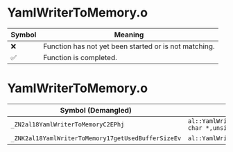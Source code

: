 # YamlWriterToMemory.o
| Symbol | Meaning 
| ------------- | ------------- 
| :x: | Function has not yet been started or is not matching. 
| :white_check_mark: | Function is completed. 


# YamlWriterToMemory.o
| Symbol (Demangled) | Symbol (Mangled) | Decompiled? |
| ------------- |  ------------- | ------------- |
| `_ZN2al18YamlWriterToMemoryC2EPhj` | `al::YamlWriterToMemory::YamlWriterToMemory(unsigned char *,unsigned int)` | :white_check_mark: |
| `_ZNK2al18YamlWriterToMemory17getUsedBufferSizeEv` | `al::YamlWriterToMemory::getUsedBufferSize(void)const` | :white_check_mark: |
